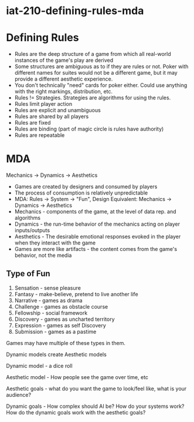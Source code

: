 # iat-210-defining-rules-mda

# Defining Rules

* Rules are the deep structure of a game from which all real-world instances of the game's play are derived
* Some structures are ambiguous as to if they are rules or not. Poker with different names for suites would not be a different game, but it may provide a different aesthetic experience.
* You don't technically "need" cards for poker either. Could use anything with the right markings, distribution, etc.
* Rules != Strategies. Strategies are algorithms for using the rules.
* Rules limit player action
* Rules are explicit and unambiguous
* Rules are shared by all players
* Rules are fixed
* Rules are binding (part of magic circle is rules have authority)
* Rules are repeatable

# MDA

Mechanics -> Dynamics -> Aesthetics

* Games are created by designers and consumed by players
* The process of consumption is relatively unpredictable 
* MDA: Rules -> System -> "Fun", Design Equivalent: Mechanics -> Dynamics -> Aesthetics
*  Mechanics - components of the game, at the level of data rep. and algorithms
*  Dynamics - the run-time behavior of the mechanics acting on player inputs/outputs
*  Aesthetics - The desirable emotional responses evoked in the player when they interact with the game
*  Games are more like artifacts - the content comes from the game's behavior, not the media

## Type of Fun

1. Sensation - sense pleasure
2. Fantasy - make-believe, pretend to live another life
3. Narrative - games as drama
4. Challenge - games as obstacle course
5. Fellowship - social framework
6. Discovery - games as uncharted territory
7. Expression - games as self Discovery
8. Submission - games as a pastime 

Games may have multiple of these types in them.

Dynamic models create Aesthetic models

Dynamic model - a dice roll

Aesthetic model - How people see the game over time, etc

Aesthetic goals - what do you want the game to look/feel like, what is your audience?

Dynamic goals - How complex should AI be? How do your systems work? How do the dynamic goals work with the aesthetic goals?



